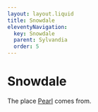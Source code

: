 ```yaml
---
layout: layout.liquid
title: Snowdale
eleventyNavigation:
  key: Snowdale
  parent: Sylvandia
  order: 5
---
```


# Snowdale

The place [Pearl](/characters/pearl/) comes from.